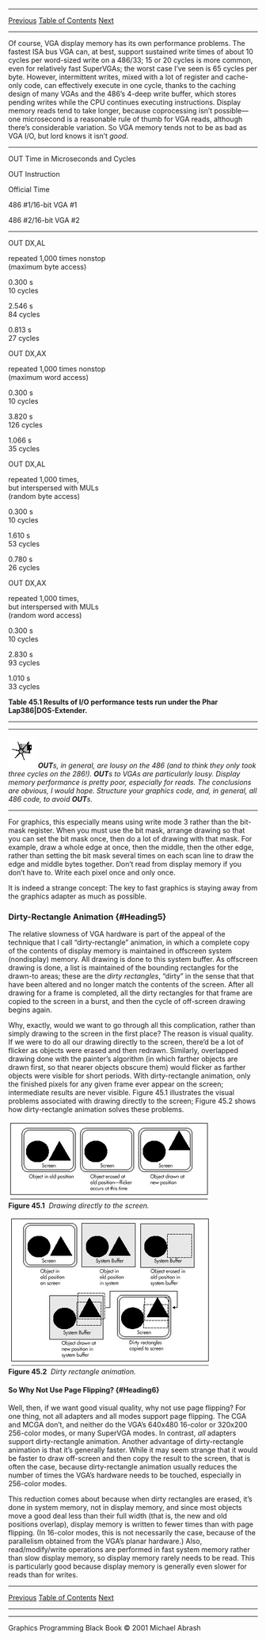   ------------------------ --------------------------------- --------------------
  [Previous](45-01.html)   [Table of Contents](index.html)   [Next](45-03.html)
  ------------------------ --------------------------------- --------------------

Of course, VGA display memory has its own performance problems. The
fastest ISA bus VGA can, at best, support sustained write times of about
10 cycles per word-sized write on a 486/33; 15 or 20 cycles is more
common, even for relatively fast SuperVGAs; the worst case I’ve seen is
65 cycles per byte. However, intermittent writes, mixed with a lot of
register and cache-only code, can effectively execute in one cycle,
thanks to the caching design of many VGAs and the 486’s 4-deep write
buffer, which stores pending writes while the CPU continues executing
instructions. Display memory reads tend to take longer, because
coprocessing isn’t possible—one microsecond is a reasonable rule of
thumb for VGA reads, although there’s considerable variation. So VGA
memory tends not to be as bad as VGA I/O, but lord knows it isn’t
*good*.

* * * * *

OUT Time in Microseconds and Cycles

OUT Instruction

Official Time

486 \#1/16-bit VGA \#1

486 \#2/16-bit VGA \#2

* * * * *

OUT DX,AL

repeated 1,000 times nonstop\
 (maximum byte access)

0.300 s\
 10 cycles

2.546 s\
 84 cycles

0.813 s\
 27 cycles

OUT DX,AX

repeated 1,000 times nonstop\
 (maximum word access)

0.300 s\
 10 cycles

3.820 s\
 126 cycles

1.066 s\
 35 cycles

OUT DX,AL

repeated 1,000 times,\
 but interspersed with MULs\
 (random byte access)

0.300 s\
 10 cycles

1.610 s\
 53 cycles

0.780 s\
 26 cycles

OUT DX,AX

repeated 1,000 times,\
 but interspersed with MULs\
 (random word access)

0.300 s\
 10 cycles

2.830 s\
 93 cycles

1.010 s\
 33 cycles

**Table 45.1 Results of I/O performance tests run under the Phar
Lap386|DOS-Extender.**

* * * * *

  ------------------- -------------------------------------------------------------------------------------------------------------------------------------------------------------------------------------------------------------------------------------------------------------------------------------------------------------------------------------------
  ![](images/i.jpg)   ***OUT**s, in general, are lousy on the 486 (and to think they only took three cycles on the 286!). **OUT**s to VGAs are particularly lousy. Display memory performance is pretty poor, especially for reads. The conclusions are obvious, I would hope. Structure your graphics code, and, in general, all 486 code, to avoid **OUT**s.*
  ------------------- -------------------------------------------------------------------------------------------------------------------------------------------------------------------------------------------------------------------------------------------------------------------------------------------------------------------------------------------

For graphics, this especially means using write mode 3 rather than the
bit-mask register. When you must use the bit mask, arrange drawing so
that you can set the bit mask once, then do a lot of drawing with that
mask. For example, draw a whole edge at once, then the middle, then the
other edge, rather than setting the bit mask several times on each scan
line to draw the edge and middle bytes together. Don’t read from display
memory if you don’t have to. Write each pixel once and only once.

It is indeed a strange concept: The key to fast graphics is staying away
from the graphics adapter as much as possible.

### Dirty-Rectangle Animation {#Heading5}

The relative slowness of VGA hardware is part of the appeal of the
technique that I call “dirty-rectangle” animation, in which a complete
copy of the contents of display memory is maintained in offscreen system
(nondisplay) memory. All drawing is done to this system buffer. As
offscreen drawing is done, a list is maintained of the bounding
rectangles for the drawn-to areas; these are the *dirty rectangles*,
“dirty” in the sense that that have been altered and no longer match the
contents of the screen. After all drawing for a frame is completed, all
the dirty rectangles for that frame are copied to the screen in a burst,
and then the cycle of off-screen drawing begins again.

Why, exactly, would we want to go through all this complication, rather
than simply drawing to the screen in the first place? The reason is
visual quality. If we were to do all our drawing directly to the screen,
there’d be a lot of flicker as objects were erased and then redrawn.
Similarly, overlapped drawing done with the painter’s algorithm (in
which farther objects are drawn first, so that nearer objects obscure
them) would flicker as farther objects were visible for short periods.
With dirty-rectangle animation, only the finished pixels for any given
frame ever appear on the screen; intermediate results are never visible.
Figure 45.1 illustrates the visual problems associated with drawing
directly to the screen; Figure 45.2 shows how dirty-rectangle animation
solves these problems.

![](images/45-01.jpg)\
 **Figure 45.1**  *Drawing directly to the screen.*

![](images/45-02.jpg)\
 **Figure 45.2**  *Dirty rectangle animation.*

#### So Why Not Use Page Flipping? {#Heading6}

Well, then, if we want good visual quality, why not use page flipping?
For one thing, not all adapters and all modes support page flipping. The
CGA and MCGA don’t, and neither do the VGA’s 640x480 16-color or 320x200
256-color modes, or many SuperVGA modes. In contrast, *all* adapters
support dirty-rectangle animation. Another advantage of dirty-rectangle
animation is that it’s generally faster. While it may seem strange that
it would be faster to draw off-screen and then copy the result to the
screen, that is often the case, because dirty-rectangle animation
usually reduces the number of times the VGA’s hardware needs to be
touched, especially in 256-color modes.

This reduction comes about because when dirty rectangles are erased,
it’s done in system memory, not in display memory, and since most
objects move a good deal less than their full width (that is, the new
and old positions overlap), display memory is written to fewer times
than with page flipping. (In 16-color modes, this is not necessarily the
case, because of the parallelism obtained from the VGA’s planar
hardware.) Also, read/modify/write operations are performed in fast
system memory rather than slow display memory, so display memory rarely
needs to be read. This is particularly good because display memory is
generally even slower for reads than for writes.

  ------------------------ --------------------------------- --------------------
  [Previous](45-01.html)   [Table of Contents](index.html)   [Next](45-03.html)
  ------------------------ --------------------------------- --------------------

* * * * *

Graphics Programming Black Book © 2001 Michael Abrash
